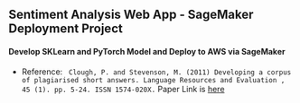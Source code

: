 





## Sentiment Analysis Web App - SageMaker Deployment Project
#### Develop SKLearn and PyTorch Model and Deploy to AWS via SageMaker 

- Reference: ` Clough, P. and Stevenson, M. (2011) Developing a corpus of plagiarised short answers. Language Resources and Evaluation , 45 (1). pp. 5-24. ISSN 1574-020X.`
Paper Link is [here](http://eprints.whiterose.ac.uk/42922/2/Clough_42922.pdf)
